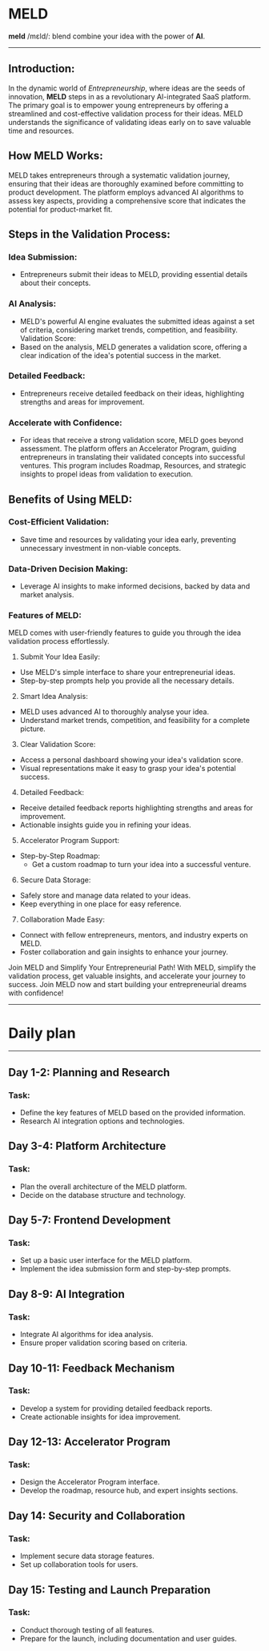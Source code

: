 # MELD

**meld** /mɛld/: blend
combine your idea with the power of **AI**.

---

## Introduction:

In the dynamic world of _Entrepreneurship_, where ideas are the seeds of innovation, **MELD** steps in as a revolutionary AI-integrated SaaS platform. The primary goal is to empower young entrepreneurs by offering a streamlined and cost-effective validation process for their ideas. MELD understands the significance of validating ideas early on to save valuable time and resources.

## How MELD Works:

MELD takes entrepreneurs through a systematic validation journey, ensuring that their ideas are thoroughly examined before committing to product development. The platform employs advanced AI algorithms to assess key aspects, providing a comprehensive score that indicates the potential for product-market fit.

## Steps in the Validation Process:

### Idea Submission:

- Entrepreneurs submit their ideas to MELD, providing essential details about their concepts.

### AI Analysis:

- MELD's powerful AI engine evaluates the submitted ideas against a set of criteria, considering market trends, competition, and feasibility.
  Validation Score:
- Based on the analysis, MELD generates a validation score, offering a clear indication of the idea's potential success in the market.

### Detailed Feedback:

- Entrepreneurs receive detailed feedback on their ideas, highlighting strengths and areas for improvement.

### Accelerate with Confidence:

- For ideas that receive a strong validation score, MELD goes beyond assessment. The platform offers an Accelerator Program, guiding entrepreneurs in translating their validated concepts into successful ventures. This program includes Roadmap, Resources, and strategic insights to propel ideas from validation to execution.

## Benefits of Using MELD:

### Cost-Efficient Validation:

- Save time and resources by validating your idea early, preventing unnecessary investment in non-viable concepts.

### Data-Driven Decision Making:

- Leverage AI insights to make informed decisions, backed by data and market analysis.

### Features of MELD:

MELD comes with user-friendly features to guide you through the idea validation process effortlessly.

1. Submit Your Idea Easily:

- Use MELD's simple interface to share your entrepreneurial ideas.
- Step-by-step prompts help you provide all the necessary details.

2. Smart Idea Analysis:

- MELD uses advanced AI to thoroughly analyse your idea.
- Understand market trends, competition, and feasibility for a complete picture.

3. Clear Validation Score:

- Access a personal dashboard showing your idea's validation score.
- Visual representations make it easy to grasp your idea's potential success.

4. Detailed Feedback:

- Receive detailed feedback reports highlighting strengths and areas for improvement.
- Actionable insights guide you in refining your ideas.

5. Accelerator Program Support:

- Step-by-Step Roadmap:
  - Get a custom roadmap to turn your idea into a successful venture.

6. Secure Data Storage:

- Safely store and manage data related to your ideas.
- Keep everything in one place for easy reference.

7. Collaboration Made Easy:

- Connect with fellow entrepreneurs, mentors, and industry experts on MELD.
- Foster collaboration and gain insights to enhance your journey.

Join MELD and Simplify Your Entrepreneurial Path!
With MELD, simplify the validation process, get valuable insights, and accelerate your journey to success. Join MELD now and start building your entrepreneurial dreams with confidence!

---

# Daily plan

---

## Day 1-2: Planning and Research

### Task:

- Define the key features of MELD based on the provided information.
- Research AI integration options and technologies.

## Day 3-4: Platform Architecture

### Task:

- Plan the overall architecture of the MELD platform.
- Decide on the database structure and technology.

## Day 5-7: Frontend Development

### Task:

- Set up a basic user interface for the MELD platform.
- Implement the idea submission form and step-by-step prompts.

## Day 8-9: AI Integration

### Task:

- Integrate AI algorithms for idea analysis.
- Ensure proper validation scoring based on criteria.

## Day 10-11: Feedback Mechanism

### Task:

- Develop a system for providing detailed feedback reports.
- Create actionable insights for idea improvement.

## Day 12-13: Accelerator Program

### Task:

- Design the Accelerator Program interface.
- Develop the roadmap, resource hub, and expert insights sections.

## Day 14: Security and Collaboration

### Task:

- Implement secure data storage features.
- Set up collaboration tools for users.

## Day 15: Testing and Launch Preparation

### Task:

- Conduct thorough testing of all features.
- Prepare for the launch, including documentation and user guides.
